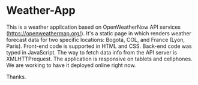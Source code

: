 # Weather-App
This is a weather application based on OpenWeatherNow API services (https://openweathermap.org/). 
It's a static page in which renders weather forecast data for two specific locations: Bogotá, COL, and France (Lyon, Paris).
Front-end code is supported in HTML and CSS. Back-end code was typed in JavaScript. 
The way to fetch data info from the API server is XMLHTTPrequest. The application is responsive on tablets and cellphones.
We are working to have it deployed online right now.

Thanks.
